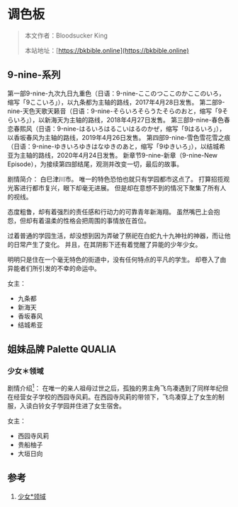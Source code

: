 # 调色板

> 本文作者：Bloodsucker King
>
> 本站地址：[https://bkbible.online](https://bkbible.online)

## 9-nine-系列
第一部9-nine-九次九日九重色（日语：9-nine-ここのつここのかここのいろ，缩写「9ここいろ」），以九条都为主轴的路线，2017年4月28日发售。
第二部9-nine-天色天歌天籁音（日语：9-nine-そらいろそらうたそらのおと，缩写「9そらいろ」），以新海天为主轴的路线，2018年4月27日发售。
第三部9-nine-春色春恋春熙风（日语：9-nine-はるいろはるこいはるのかぜ，缩写「9はるいろ」），以香坂春风为主轴的路线，2019年4月26日发售。
第四部9-nine-雪色雪花雪之痕（日语：9-nine-ゆきいろゆきはなゆきのあと，缩写「9ゆきいろ」），以结城希亚为主轴的路线，2020年4月24日发售。
新章节9-nine-新章（9-nine-New Episode），为接续第四部结尾，观测并改变一切，最后的故事。

剧情简介：
白巳津川市。
唯一的特色恐怕也就只有学园都市这点了。
打算招揽观光客进行都市复兴，眼下却毫无进展。
但是却在意想不到的情况下聚集了所有人的视线。

态度粗鲁，却有着强烈的责任感和行动力的可靠青年新海翔。
虽然嘴巴上会抱怨，但却有着温柔的性格会把周围的事情放在首位。

过着普通的学园生活，却没想到因为弄破了祭祀在白蛇九十九神社的神器，而让他的日常产生了变化。
并且，在其阴影下还有着觉醒了异能的少年少女。

明明只是住在一个毫无特色的街道中，没有任何特点的平凡的学生。
却卷入了由异能者们所引发的不幸的命运中。

女主：
- 九条都
- 新海天
- 香坂春风
- 结城希亚


## 姐妹品牌 Palette QUALIA
### 少女＊领域
剧情介绍[<sup>1</sup>](#refer-anchor-1)：
在唯一的亲人祖母过世之后，孤独的男主角飞鸟凑遇到了同样年纪但在经营女子学校的西园寺风莉。在西园寺风莉的带领下，飞鸟凑穿上了女生的制服，入读白铃女子学园并住进了女生宿舍。

女主：
- 西园寺风莉
- 贵船柚子
- 大垣日向

## 参考
<a id="refer-anchor-1"></a>
1. [少女*领域](https://mzh.moegirl.org.cn/%E5%B0%91%E5%A5%B3%E9%A2%86%E5%9F%9F)